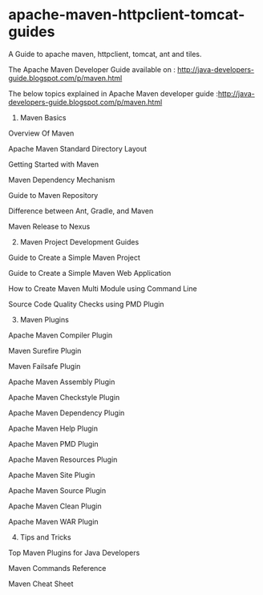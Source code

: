 # apache-maven-httpclient-tomcat-guides
A Guide to apache maven, httpclient, tomcat, ant and tiles.

The Apache Maven Developer Guide available on :
http://java-developers-guide.blogspot.com/p/maven.html

The below topics explained in Apache Maven developer guide :http://java-developers-guide.blogspot.com/p/maven.html


1. Maven Basics

Overview Of Maven

Apache Maven Standard Directory Layout

Getting Started with Maven

Maven Dependency Mechanism

Guide to Maven Repository

Difference between Ant, Gradle, and Maven

Maven Release to Nexus

2. Maven Project Development Guides

Guide to Create a Simple Maven Project

Guide to Create a Simple Maven Web Application

How to Create Maven Multi Module using Command Line

Source Code Quality Checks using PMD Plugin

3. Maven Plugins

Apache Maven Compiler Plugin

Maven Surefire Plugin

Maven Failsafe Plugin

Apache Maven Assembly Plugin

Apache Maven Checkstyle Plugin

Apache Maven Dependency Plugin

Apache Maven Help Plugin

Apache Maven PMD Plugin

Apache Maven Resources Plugin

Apache Maven Site Plugin

Apache Maven Source Plugin

Apache Maven Clean Plugin

Apache Maven WAR Plugin

4. Tips and Tricks

Top Maven Plugins for Java Developers

Maven Commands Reference

Maven Cheat Sheet
